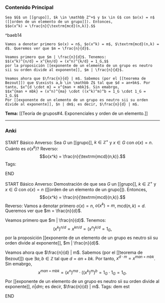 ### Contenido Principal

```ad-proposition
Sea $G$ un [[grupo]], $k \in \mathbb Z^+$ y $x \in G$ con $o(x) = n$ ([[orden de un elemento de un grupo]]). Entonces,
$$o(x^k) = \frac{n}{\textrm{mcd}(n,k)}.$$
```

^baeb14

```ad-proof
Vamos a denotar primero $o(x) = n$, $o(x^k) = m$, $\textrm{mcd}(n,k) = d$. Queremos ver que $m = \frac{n}{d}$.

Veamos primero que $m | \frac{n}{d}$. Tenemos:
$$(x^k)^{n/d} = x^{kn/d} = (x^n)^{k/d} = 1_G,$$
por la proposición [[exponente de un elemento de un grupo es neutro sii su orden divide al exponente]], $m | \frac{n}{d}$.

Veamos ahora que $\frac{n}{d} | m$. Sabemos (por el [[teorema de Bezout]]) que $\exists a,b \in \mathbb Z$ tal que $d = an+bk$. Por tanto, $x^{d \cdot m} = x^{man + mbk}$. Sin emabrgo,
$$x^{man + mbk} = (x^n)^{ma} \cdot ((x^k)^m)^b = 1_G \cdot 1_G = 1_G.$$
Por [[exponente de un elemento de un grupo es neutro sii su orden divide al exponente]], $n | dm$; es decir, $\frac{n}{d} | m$.
```


**Tema:** [[Teoría de grupos#4. Exponenciales y orden de un elemento.]]

---
### Anki

START
Básico
Anverso: Sea $G$ un [[grupo]], $k \in \mathbb Z^+$ y $x \in G$ con $o(x) = n$. Cuánto es $o(x^k)$?
Reverso:
$$o(x^k) = \frac{n}{\textrm{mcd}(n,k)}.$$
Tags:
<!--ID: 1727083427918-->
END

START
Básico
Anverso: Demostración de que sea $G$ un [[grupo]], $k \in \mathbb Z^+$ y $x \in G$ con $o(x) = n$ ([[orden de un elemento de un grupo]]). Entonces,
$$o(x^k) = \frac{n}{\textrm{mcd}(n,k)}.$$
Reverso: Vamos a denotar primero $o(x) = n$, $o(x^k) = m$, $\textrm{mcd}(n,k) = d$. Queremos ver que $m = \frac{n}{d}$.

Veamos primero que $m | \frac{n}{d}$. Tenemos:
$$(x^k)^{n/d} = x^{kn/d} = (x^n)^{k/d} = 1_G,$$
por la proposición [[exponente de un elemento de un grupo es neutro sii su orden divide al exponente]], $m | \frac{n}{d}$.

Veamos ahora que $\frac{n}{d} | m$. Sabemos (por el [[teorema de Bezout]]) que $\exists a,b \in \mathbb Z$ tal que $d = an+bk$. Por tanto, $x^{d \cdot m} = x^{man + mbk}$. Sin emabrgo,
$$x^{man + mbk} = (x^n)^{ma} \cdot ((x^k)^m)^b = 1_G \cdot 1_G = 1_G.$$
Por [[exponente de un elemento de un grupo es neutro sii su orden divide al exponente]], $n | dm$; es decir, $\frac{n}{d} | m$.
Tags: dem est
<!--ID: 1727083427921-->
END


